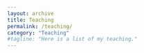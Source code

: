 ```yaml
---
layout: archive
title: Teaching
permalink: /teaching/
category: "Teaching"
#tagline: "Here is a list of my teaching."
---
```

